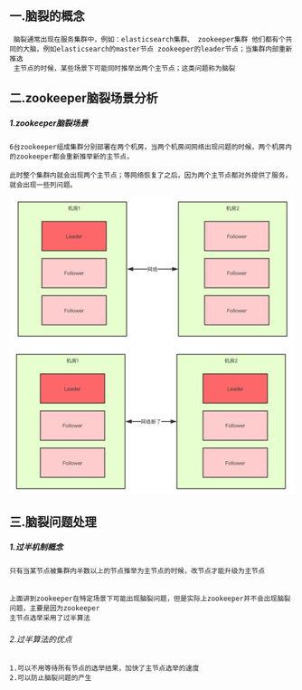 ## 一.脑裂的概念
```
 脑裂通常出现在服务集群中，例如：elasticsearch集群、 zookeeper集群 他们都有个共同的大脑，例如elasticsearch的master节点 zookeeper的leader节点；当集群内部重新推选
 主节点的时候，某些场景下可能同时推举出两个主节点；这类问题称为脑裂
```

## 二.zookeeper脑裂场景分析
##### 1.zookeeper脑裂场景
```
6台zookeeper组成集群分别部署在两个机房，当两个机房间网络出现问题的时候，两个机房内的zookeeper都会重新推举新的主节点，

此时整个集群内就会出现两个主节点；等网络恢复了之后，因为两个主节点都对外提供了服务，就会出现一些列问题。
```
![avatar](file/zookeeper脑裂01.png)
![avatar](file/zookeeper脑裂02.png)

## 三.脑裂问题处理
##### 1.过半机制概念
```
只有当某节点被集群内半数以上的节点推举为主节点的时候，改节点才能升级为主节点


上面讲到zookeeper在特定场景下可能出现脑裂问题，但是实际上zookeeper并不会出现脑裂问题，主要是因为zookeeper
主节点选举采用了过半算法
```
###### 2.过半算法的优点
```
1.可以不用等待所有节点的选举结果，加快了主节点选举的速度
2.可以防止脑裂问题的产生
```
